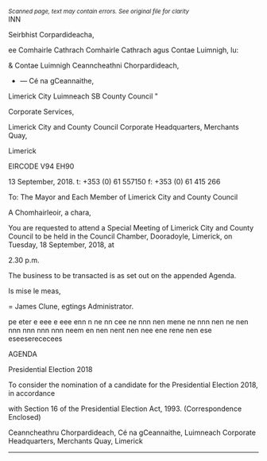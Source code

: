 *<small>Scanned page, text may contain errors. See original file for clarity</small>*  
INN

Seirbhist Corpardideacha,

ee Comhairle Cathrach Comhairle Cathrach agus Contae Luimnigh,
lu:

& Contae Luimnigh Ceanncheathni Chorpardideach,

- — Cé na gCeannaithe,

Limerick City Luimneach
SB County Council "

Corporate Services,

Limerick City and County Council
Corporate Headquarters,
Merchants Quay,

Limerick

EIRCODE V94 EH90

13 September, 2018. t: +353 (0) 61 557150
f: +353 (0) 61 415 266

To: The Mayor and Each Member of Limerick City and County Council

A Chomhairleoir, a chara,

You are requested to attend a Special Meeting of Limerick City and County Council to be
held in the Council Chamber, Dooradoyle, Limerick, on Tuesday, 18 September, 2018, at

2.30 p.m.

The business to be transacted is as set out on the appended Agenda.

Is mise le meas,

=
James Clune,
egtings Administrator.

pe eter e eee e eee enn n ne nn cee ne nnn nen mene ne nnn nen ne nen nnn nnn nnn nnn neem en nen nent nen nee ene rene nen ese eseeserececees

AGENDA

Presidential Election 2018

To consider the nomination of a candidate for the Presidential Election 2018, in accordance

with Section 16 of the Presidential Election Act, 1993.
(Correspondence Enclosed)

Ceanncheathru Chorpardideach, Cé na gCeannaithe, Luimneach
Corporate Headquarters, Merchants Quay, Limerick

---
